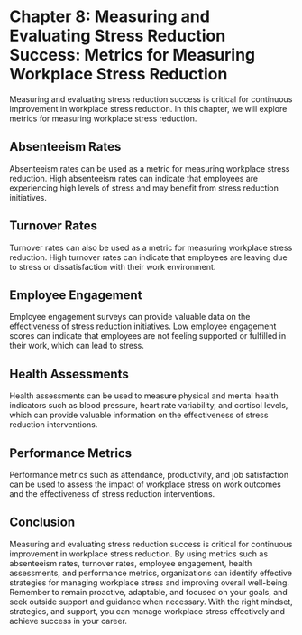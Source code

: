 Chapter 8: Measuring and Evaluating Stress Reduction Success: Metrics for Measuring Workplace Stress Reduction
==============================================================================================================

Measuring and evaluating stress reduction success is critical for continuous improvement in workplace stress reduction. In this chapter, we will explore metrics for measuring workplace stress reduction.

Absenteeism Rates
-----------------

Absenteeism rates can be used as a metric for measuring workplace stress reduction. High absenteeism rates can indicate that employees are experiencing high levels of stress and may benefit from stress reduction initiatives.

Turnover Rates
--------------

Turnover rates can also be used as a metric for measuring workplace stress reduction. High turnover rates can indicate that employees are leaving due to stress or dissatisfaction with their work environment.

Employee Engagement
-------------------

Employee engagement surveys can provide valuable data on the effectiveness of stress reduction initiatives. Low employee engagement scores can indicate that employees are not feeling supported or fulfilled in their work, which can lead to stress.

Health Assessments
------------------

Health assessments can be used to measure physical and mental health indicators such as blood pressure, heart rate variability, and cortisol levels, which can provide valuable information on the effectiveness of stress reduction interventions.

Performance Metrics
-------------------

Performance metrics such as attendance, productivity, and job satisfaction can be used to assess the impact of workplace stress on work outcomes and the effectiveness of stress reduction interventions.

Conclusion
----------

Measuring and evaluating stress reduction success is critical for continuous improvement in workplace stress reduction. By using metrics such as absenteeism rates, turnover rates, employee engagement, health assessments, and performance metrics, organizations can identify effective strategies for managing workplace stress and improving overall well-being. Remember to remain proactive, adaptable, and focused on your goals, and seek outside support and guidance when necessary. With the right mindset, strategies, and support, you can manage workplace stress effectively and achieve success in your career.
